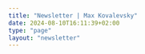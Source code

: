 ```yaml
---
title: "Newsletter | Max Kovalevsky"
date: 2024-08-10T16:11:39+02:00
type: "page"
layout: "newsletter"
---
```

